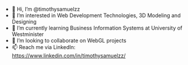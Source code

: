 - 👋 Hi, I’m @timothysamuelzz
- 👀 I’m interested in Web Development Technologies, 3D Modeling and Designing
- 🌱 I’m currently learning Business Information Systems at University of Westminister
- 💞️ I’m looking to collaborate on WebGL projects
- 📫 Reach me via LinkedIn: https://www.linkedin.com/in/timothysamuelzz/

<!---
timothysamuelzz/timothysamuelzz is a ✨ special ✨ repository because its `README.md` (this file) appears on your GitHub profile.
You can click the Preview link to take a look at your changes.
--->
